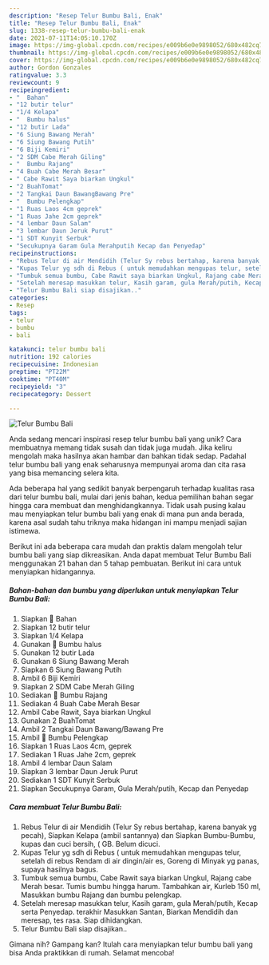 ```yaml
---
description: "Resep Telur Bumbu Bali, Enak"
title: "Resep Telur Bumbu Bali, Enak"
slug: 1338-resep-telur-bumbu-bali-enak
date: 2021-07-11T14:05:10.170Z
image: https://img-global.cpcdn.com/recipes/e009b6e0e9898052/680x482cq70/telur-bumbu-bali-foto-resep-utama.jpg
thumbnail: https://img-global.cpcdn.com/recipes/e009b6e0e9898052/680x482cq70/telur-bumbu-bali-foto-resep-utama.jpg
cover: https://img-global.cpcdn.com/recipes/e009b6e0e9898052/680x482cq70/telur-bumbu-bali-foto-resep-utama.jpg
author: Gordon Gonzales
ratingvalue: 3.3
reviewcount: 9
recipeingredient:
- "  Bahan"
- "12 butir telur"
- "1/4 Kelapa"
- "  Bumbu halus"
- "12 butir Lada"
- "6 Siung Bawang Merah"
- "6 Siung Bawang Putih"
- "6 Biji Kemiri"
- "2 SDM Cabe Merah Giling"
- "  Bumbu Rajang"
- "4 Buah Cabe Merah Besar"
- " Cabe Rawit Saya biarkan Ungkul"
- "2 BuahTomat"
- "2 Tangkai Daun BawangBawang Pre"
- "  Bumbu Pelengkap"
- "1 Ruas Laos 4cm geprek"
- "1 Ruas Jahe 2cm geprek"
- "4 lembar Daun Salam"
- "3 lembar Daun Jeruk Purut"
- "1 SDT Kunyit Serbuk"
- "Secukupnya Garam Gula Merahputih Kecap dan Penyedap"
recipeinstructions:
- "Rebus Telur di air Mendidih (Telur Sy rebus bertahap, karena banyak yg pecah), Siapkan Kelapa (ambil santannya) dan Siapkan Bumbu-Bumbu, kupas dan cuci bersih, ( GB. Belum dicuci."
- "Kupas Telur yg sdh di Rebus ( untuk memudahkan mengupas telur, setelah di rebus Rendam di air dingin/air es, Goreng di Minyak yg panas, supaya hasilnya bagus."
- "Tumbuk semua bumbu, Cabe Rawit saya biarkan Ungkul, Rajang cabe Merah besar. Tumis bumbu hingga harum. Tambahkan air, Kurleb 150 ml, Masukkan bumbu Rajang dan bumbu pelengkap."
- "Setelah meresap masukkan telur, Kasih garam, gula Merah/putih, Kecap serta Penyedap. terakhir Masukkan Santan, Biarkan Mendidih dan meresap, tes rasa. Siap dihidangkan."
- "Telur Bumbu Bali siap disajikan.."
categories:
- Resep
tags:
- telur
- bumbu
- bali

katakunci: telur bumbu bali 
nutrition: 192 calories
recipecuisine: Indonesian
preptime: "PT22M"
cooktime: "PT40M"
recipeyield: "3"
recipecategory: Dessert

---
```



![Telur Bumbu Bali](https://img-global.cpcdn.com/recipes/e009b6e0e9898052/680x482cq70/telur-bumbu-bali-foto-resep-utama.jpg)

Anda sedang mencari inspirasi resep telur bumbu bali yang unik? Cara membuatnya memang tidak susah dan tidak juga mudah. Jika keliru mengolah maka hasilnya akan hambar dan bahkan tidak sedap. Padahal telur bumbu bali yang enak seharusnya mempunyai aroma dan cita rasa yang bisa memancing selera kita.



Ada beberapa hal yang sedikit banyak berpengaruh terhadap kualitas rasa dari telur bumbu bali, mulai dari jenis bahan, kedua pemilihan bahan segar hingga cara membuat dan menghidangkannya. Tidak usah pusing kalau mau menyiapkan telur bumbu bali yang enak di mana pun anda berada, karena asal sudah tahu triknya maka hidangan ini mampu menjadi sajian istimewa.


Berikut ini ada beberapa cara mudah dan praktis dalam mengolah telur bumbu bali yang siap dikreasikan. Anda dapat membuat Telur Bumbu Bali menggunakan 21 bahan dan 5 tahap pembuatan. Berikut ini cara untuk menyiapkan hidangannya.

<!--inarticleads1-->

##### Bahan-bahan dan bumbu yang diperlukan untuk menyiapkan Telur Bumbu Bali:

1. Siapkan  📝 Bahan
1. Siapkan 12 butir telur
1. Siapkan 1/4 Kelapa
1. Gunakan  📝 Bumbu halus
1. Gunakan 12 butir Lada
1. Gunakan 6 Siung Bawang Merah
1. Siapkan 6 Siung Bawang Putih
1. Ambil 6 Biji Kemiri
1. Siapkan 2 SDM Cabe Merah Giling
1. Sediakan  📝 Bumbu Rajang
1. Sediakan 4 Buah Cabe Merah Besar
1. Ambil  Cabe Rawit, Saya biarkan Ungkul
1. Gunakan 2 BuahTomat
1. Ambil 2 Tangkai Daun Bawang/Bawang Pre
1. Ambil  📝 Bumbu Pelengkap
1. Siapkan 1 Ruas Laos 4cm, geprek
1. Sediakan 1 Ruas Jahe 2cm, geprek
1. Ambil 4 lembar Daun Salam
1. Siapkan 3 lembar Daun Jeruk Purut
1. Sediakan 1 SDT Kunyit Serbuk
1. Siapkan Secukupnya Garam, Gula Merah/putih, Kecap dan Penyedap




<!--inarticleads2-->

##### Cara membuat Telur Bumbu Bali:

1. Rebus Telur di air Mendidih (Telur Sy rebus bertahap, karena banyak yg pecah), Siapkan Kelapa (ambil santannya) dan Siapkan Bumbu-Bumbu, kupas dan cuci bersih, ( GB. Belum dicuci.
1. Kupas Telur yg sdh di Rebus ( untuk memudahkan mengupas telur, setelah di rebus Rendam di air dingin/air es, Goreng di Minyak yg panas, supaya hasilnya bagus.
1. Tumbuk semua bumbu, Cabe Rawit saya biarkan Ungkul, Rajang cabe Merah besar. Tumis bumbu hingga harum. Tambahkan air, Kurleb 150 ml, Masukkan bumbu Rajang dan bumbu pelengkap.
1. Setelah meresap masukkan telur, Kasih garam, gula Merah/putih, Kecap serta Penyedap. terakhir Masukkan Santan, Biarkan Mendidih dan meresap, tes rasa. Siap dihidangkan.
1. Telur Bumbu Bali siap disajikan..




Gimana nih? Gampang kan? Itulah cara menyiapkan telur bumbu bali yang bisa Anda praktikkan di rumah. Selamat mencoba!
